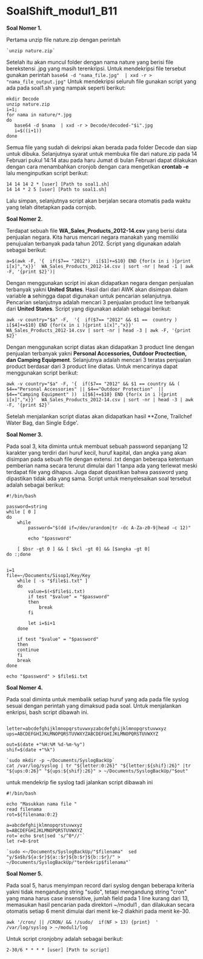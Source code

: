 # SoalShift_modul1_B11

**Soal Nomer 1.**

   Pertama unzip file nature.zip dengan perintah
 
    `unzip nature.zip`
    
   Setelah itu akan muncul folder dengan nama nature yang berisi file berekstensi .jpg yang masih terenkripsi. Untuk mendekripsi file tersebut gunakan perintah 
  ```base64 -d "nama_file.jpg"  | xxd -r > "nama_file_output.jpg"```
    Untuk mendekripsi seluruh file gunakan script yang ada pada soal1.sh yang nampak seperti berikut:

   ```
  mkdir Decode
  unzip nature.zip 
  i=1; 
  for nama in nature/*.jpg 
  do 
      base64 -d $nama  | xxd -r > Decode/decoded-"$i".jpg
      i=$((i+1)) 
  done
  ```
   Semua file yang sudah di dekripsi akan berada pada folder Decode dan siap untuk dibuka. Selanjutnya syarat untuk membuka file dari nature.zip pada 14 Februari pukul 14:14 atau pada haru Jumat di bulan Februari dapat dilakukan dengan cara menambahkan cronjob dengan cara mengetikan **crontab -e** lalu menginputkan script berikut:

   ```
   14 14 14 2 * [user] [Path to soal1.sh]
   14 14 * 2 5 [user] [Path to soal1.sh]
   ```

   Lalu simpan, selanjutnya script akan berjalan secara otomatis pada waktu yang telah ditetapkan pada cornjob.
   
**Soal Nomer 2.**

   Terdapat sebuah file **WA_Sales_Products_2012-14.csv** yang berisi data penjualan negara. Kita harus mencari negara manakah yang memiliki penujualan terbanyak pada tahun 2012. Script yang digunakan adalah sebagai berikut:

   ```
a=$(awk -F, '{  if($7== "2012")  i[$1]+=$10} END {for(x in i ){print i[x]","x}}'  WA_Sales_Products_2012-14.csv | sort -nr | head -1 | awk -F, '{print $2}')|
```

   Dengan menggunakan script ini akan didapatkan negara dengan penjualan terbanyak yakni **United States**. Hasil dari dari AWK akan disimpan dalam variable **a** sehingga dapat digunakan untuk pencarian selanjutnya.
   Pencarian selanjutnya adalah mencari 3 penjualan product line terbanyak dari **United States**. Script yang digunakan adalah sebagai berikut:

   ```
awk -v country="$a" -F,  '{  if($7== "2012" && $1 ==  country )  i[$4]+=$10} END {for(x in i ){print i[x]","x}}'  WA_Sales_Products_2012-14.csv | sort -nr | head -3 | awk -F, '{print $2}'
```

   Dengan menggunakan script diatas akan didapatkan 3 product line dengan penjualan terbanyak yakni **Personal Accessories, Outdoor Proctection, dan Camping Equipment**. 
   Selanjutnya adalah mencari 3 teratas penjualan product berdasar dari 3 product line diatas. Untuk mencarinya dapat menggunakan script berikut:

   ```
awk -v country="$a" -F, '{  if($7== "2012" && $1 == country && ( $4=="Personal Accessories" || $4=="Outdoor Protection"  || $4=="Camping Equipment" ))  i[$6]+=$10} END {for(x in i ){print i[x]","x}}'  WA_Sales_Products_2012-14.csv | sort -nr | head -3 | awk -F, '{print $2}'
```

   Setelah menjalankan script diatas akan didapatkan hasil **Zone, Trailchef Water Bag, dan Single Edge'.

**Soal Nomer 3.**

   Pada soal 3, kita diminta untuk membuat sebuah password sepanjang 12 karakter yang terdiri dari huruf kecil, huruf kapital, dan angka yang akan disimpan pada sebuah file dengan extensi .txt dengan beberapa ketentuan pemberian nama secara terurut dimulai dari 1 tanpa ada yang terlewat meski terdapat file yang dihapus. Juga dapat dipastikan bahwa password yang dipastikan tidak ada yang sama. Script untuk menyelesaikan soal tersebut adalah sebagai berikut:

```
#!/bin/bash

password=string
while [ 0 ]
do
	while
		password="$(dd if=/dev/urandom|tr -dc A-Za-z0-9|head -c 12)"

		echo "$password"
		
	[ $bsr -gt 0 ] && [ $kcl -gt 0] && [$angka -gt 0]
do :;done


i=1
file=~/Documents/Sisop1/Key/Key
	while [ -s "$file$i.txt" ]
	do
		value=$(<$file$i.txt)
		if test "$value" = "$password"
		then
			break
		fi

		let i=$i+1
	done

	if test "$value" = "$password"
	then
	continue
	fi
	break
done

echo "$password" > $file$i.txt
```

**Soal Nomer 4.**

   Pada soal diminta untuk membalik setiap huruf yang ada pada file syslog sesuai dengan perintah yang dimaksud pada soal.
Untuk menjalankan enkripsi, bash script dibawah ini.
`````

letter=abcdefghijklmnopqrstuvwxyzabcdefghijklmnopqrstuvwxyz
ups=ABCDEFGHIJKLMNOPQRSTUVWXYZABCDEFGHIJKLMNOPQRSTUVWXYZ

out=$(date +"%H:%M %d-%m-%y")
shif=$(date +"%k")

`sudo mkdir -p ~/Documents/SyslogBackUp`
cat /var/log/syslog | tr "${letter:0:26}" "${letter:${shif}:26}" |tr "${ups:0:26}" "${ups:${shif}:26}" > ~/Documents/SyslogBackUp/"$out"

`````

untuk mendekrip fie syslog tadi jalankan script dibawah ini

```
#!/bin/bash

echo "Masukkan nama file "
read filenama
rot=${filenama:0:2}

a=abcdefghijklmnopqrstuvwxyz
b=ABCDEFGHIJKLMNOPQRSTUVWXYZ
rot=`echo $rot|sed 's/^0*//'`
let r=0-$rot

`sudo <~/Documents/SyslogBackUp/"$filenama"  sed "y/$a$b/${a:$r}${a::$r}${b:$r}${b::$r}/" > ~/Documents/SyslogBackUp/"terdekrip$filenama"`

```

**Soal Nomer 5.**

Pada soal 5, harus menyimpan record dari syslog dengan beberapa kriteria yakni tidak mengandung string "sudo", tetapi mengandung string "cron" yang mana harus case insensitive, jumlah field pada 1 line kurang dari 13, memasukan hasil pencarian pada direktori ~/modul1 , dan dilakukan secara otomatis setiap 6 menit dimulai dari menit ke-2 diakhiri pada menit ke-30. 

```
awk '/cron/ || /CRON/ && !/sudo/  if(NF > 13) {print}  ' /var/log/syslog > ~/modul1/log
```
Untuk script cronjobny adalah sebagai berikut:
```
2-30/6 * * * * [user] [Path to script]
```
